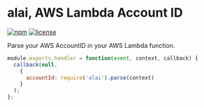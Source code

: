 # alai, AWS Lambda Account ID

[![npm](https://img.shields.io/npm/v/alai.svg)]()
[![license](https://img.shields.io/github/license/sbstjn/alai.svg)]()


Parse your AWS AccountID in your AWS Lambda function.

```js
module.exports.handler = function(event, context, callback) {
  callback(null,
    {
      accountId: require('alai').parse(context)
    }
  );
};
```
